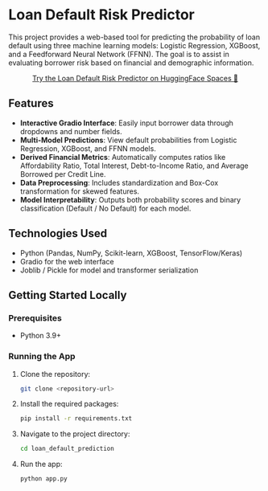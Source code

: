 # Loan Default Risk Predictor

This project provides a web-based tool for predicting the probability of loan default using three machine learning models: Logistic Regression, XGBoost, and a Feedforward Neural Network (FFNN). The goal is to assist in evaluating borrower risk based on financial and demographic information.

<p align="center">
  <a href="https://sidmaji-loan-default-predictor.hf.space" target="_blank">
    Try the Loan Default Risk Predictor on HuggingFace Spaces 🤗
  </a>
</p>

## Features

-   **Interactive Gradio Interface**: Easily input borrower data through dropdowns and number fields.
-   **Multi-Model Predictions**: View default probabilities from Logistic Regression, XGBoost, and FFNN models.
-   **Derived Financial Metrics**: Automatically computes ratios like Affordability Ratio, Total Interest, Debt-to-Income Ratio, and Average Borrowed per Credit Line.
-   **Data Preprocessing**: Includes standardization and Box-Cox transformation for skewed features.
-   **Model Interpretability**: Outputs both probability scores and binary classification (Default / No Default) for each model.

## Technologies Used

-   Python (Pandas, NumPy, Scikit-learn, XGBoost, TensorFlow/Keras)
-   Gradio for the web interface
-   Joblib / Pickle for model and transformer serialization

## Getting Started Locally

### Prerequisites

-   Python 3.9+

### Running the App

1. Clone the repository:
    ```bash
    git clone <repository-url>
    ```
2. Install the required packages:
    ```bash
    pip install -r requirements.txt
    ```
3. Navigate to the project directory:
    ```bash
    cd loan_default_prediction
    ```
4. Run the app:
    ```bash
    python app.py
    ```
